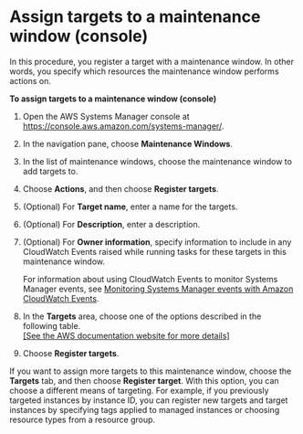 # Assign targets to a maintenance window \(console\)<a name="sysman-maintenance-assign-targets"></a>

In this procedure, you register a target with a maintenance window\. In other words, you specify which resources the maintenance window performs actions on\.

**To assign targets to a maintenance window \(console\)**

1. Open the AWS Systems Manager console at [https://console\.aws\.amazon\.com/systems\-manager/](https://console.aws.amazon.com/systems-manager/)\.

1. In the navigation pane, choose **Maintenance Windows**\. 

1. In the list of maintenance windows, choose the maintenance window to add targets to\.

1. Choose **Actions**, and then choose **Register targets**\.

1. \(Optional\) For **Target name**, enter a name for the targets\.

1. \(Optional\) For **Description**, enter a description\.

1. \(Optional\) For **Owner information**, specify information to include in any CloudWatch Events raised while running tasks for these targets in this maintenance window\.

   For information about using CloudWatch Events to monitor Systems Manager events, see [Monitoring Systems Manager events with Amazon CloudWatch Events](monitoring-cloudwatch-events.md)\.

1. In the **Targets** area, choose one of the options described in the following table\.    
[\[See the AWS documentation website for more details\]](http://docs.aws.amazon.com/systems-manager/latest/userguide/sysman-maintenance-assign-targets.html)

1. Choose **Register targets**\.

If you want to assign more targets to this maintenance window, choose the **Targets** tab, and then choose **Register target**\. With this option, you can choose a different means of targeting\. For example, if you previously targeted instances by instance ID, you can register new targets and target instances by specifying tags applied to managed instances or choosing resource types from a resource group\.